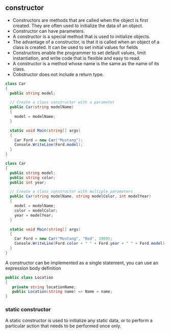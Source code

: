 ## constructor
- Constructors are methods that are called when the object is first created. They are often used to initialize the data of an object.  
- Constructor can have parameters.
- A constructor is a special method that is used to initialize objects.
- The advantage of a constructor, is that it is called when an object of a class is created. It can be used to set initial values for fields
- Constructors enable the programmer to set default values, limit instantiation, and write code that is flexible and easy to read.
- A constructor is a method whose name is the same as the name of its class.
- Cobstructor does not include a return type. 

```cs
class Car
{
  public string model;

  // Create a class constructor with a parameter
  public Car(string modelName)
  {
    model = modelName;
  }

  static void Main(string[] args)
  {
    Car Ford = new Car("Mustang");
    Console.WriteLine(Ford.model);
  }
}
```
```cs
class Car
{
  public string model;
  public string color;
  public int year;

  // Create a class constructor with multiple parameters
  public Car(string modelName, string modelColor, int modelYear)
  {
    model = modelName;
    color = modelColor;
    year = modelYear;
  }

  static void Main(string[] args)
  {
    Car Ford = new Car("Mustang", "Red", 1969);
    Console.WriteLine(Ford.color + " " + Ford.year + " " + Ford.model);
  }
}

```
A constructor can be implemented as a single statement, you can use an expression body definition
```cs
public class Location
{
   private string locationName;
   public Location(string name) => Name = name;
}
```

### static constructor
A static constructor is used to initialize any static data, or to perform a particular action that needs to be performed once only.
